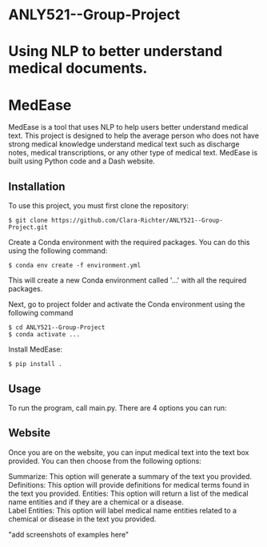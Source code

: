 # ANLY521--Group-Project
Using NLP to better understand medical documents.
=======
# MedEase
MedEase is a tool that uses NLP to help users better understand medical text. This project is designed to help the average person who does not have strong medical knowledge understand medical text such as discharge notes, medical transcriptions, or any other type of medical text. MedEase is built using Python code and a Dash website.

## Installation
To use this project, you must first clone the repository:
```
$ git clone https://github.com/Clara-Richter/ANLY521--Group-Project.git
```

Create a Conda environment with the required packages. You can do this using the following command:
```
$ conda env create -f environment.yml
```

This will create a new Conda environment called '...' with all the required packages.

Next, go to project folder and activate the Conda environment using the following command
```
$ cd ANLY521--Group-Project
$ conda activate ...
```

Install MedEase:
```
$ pip install .
```

## Usage
To run the program, call main.py. There are 4 options you can run:


## Website
Once you are on the website, you can input medical text into the text box provided. You can then choose from the following options:

Summarize: This option will generate a summary of the text you provided.   
Definitions: This option will provide definitions for medical terms found in the text you provided. 
Entities: This option will return a list of the medical name entities and if they are a chemical or a disease.  
Label Entities: This option will label medical name entities related to a chemical or disease in the text you provided.   

"add screenshots of examples here"

